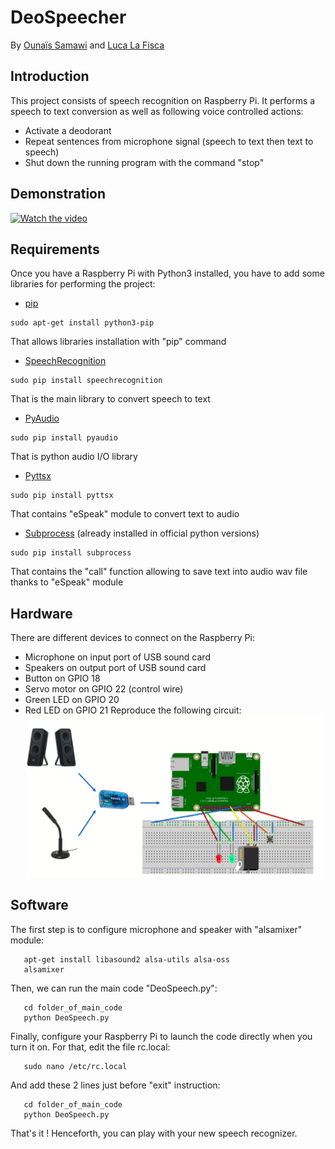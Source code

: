 # DeoSpeecher
By [Ounaïs Samawi](https://www.linkedin.com/in/ounais-samawi/) and [Luca La Fisca](https://www.linkedin.com/in/luca-la-fisca-28554415a/)

## Introduction
This project consists of speech recognition on Raspberry Pi. It performs a speech to text conversion as well as following voice controlled actions:
- Activate a deodorant
- Repeat sentences from microphone signal (speech to text then text to speech)
- Shut down the running program with the command "stop"

## Demonstration
[![Watch the video](https://raw.github.com/LucaOuna/DeoSpeecher/master/Images/Demonstration.png)](https://raw.github.com/LucaOuna/DeoSpeecher/master/Demonstration/H&S.mp4)
## Requirements
Once you have a Raspberry Pi with Python3 installed, you have to add some libraries for performing the project:
- [pip](https://pip.pypa.io/en/stable/)
```Shell
sudo apt-get install python3-pip
```
That allows libraries installation with "pip" command
- [SpeechRecognition](https://pypi.org/project/SpeechRecognition/)
```Shell
sudo pip install speechrecognition
```
That is the main library to convert speech to text
- [PyAudio](http://people.csail.mit.edu/hubert/pyaudio/docs/)
```Shell
sudo pip install pyaudio
```
That is python audio I/O library
- [Pyttsx](https://pypi.org/project/pyttsx/)
```Shell
sudo pip install pyttsx
```
That contains "eSpeak" module to convert text to audio
- [Subprocess](https://docs.python.org/2/library/subprocess.html) (already installed in official python versions)
```Shell
sudo pip install subprocess
```
That contains the "call" function allowing to save text into audio wav file thanks to "eSpeak" module

## Hardware
There are different devices to connect on the Raspberry Pi:
- Microphone on input port of USB sound card
- Speakers on output port of USB sound card
- Button on GPIO 18
- Servo motor on GPIO 22 (control wire)
- Green LED on GPIO 20
- Red LED on GPIO 21
Reproduce the following circuit:
![alt text](https://raw.githubusercontent.com/LucaOuna/DeoSpeecher/master/Images/Electrical_circuit.png)

## Software
The first step is to configure microphone and speaker with "alsamixer" module:
```Shell
   apt-get install libasound2 alsa-utils alsa-oss
   alsamixer
```
Then, we can run the main code "DeoSpeech.py":
```Shell
   cd folder_of_main_code
   python DeoSpeech.py
```
Finally, configure your Raspberry Pi to launch the code directly when you turn it on. For that, edit the file rc.local:
```Shell
   sudo nano /etc/rc.local
```
And add these 2 lines just before "exit" instruction:
```Shell
   cd folder_of_main_code
   python DeoSpeech.py
```
That's it ! Henceforth, you can play with your new speech recognizer.
